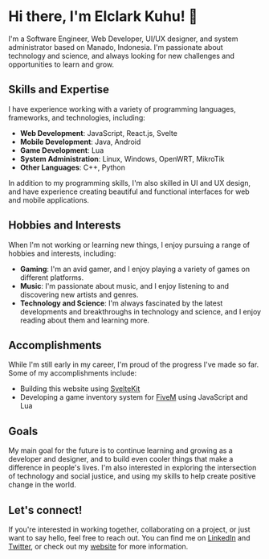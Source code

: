 # Hi there, I'm Elclark Kuhu! 👋

I'm a Software Engineer, Web Developer, UI/UX designer, and system administrator based on Manado, Indonesia. I'm passionate about technology and science, and always looking for new challenges and opportunities to learn and grow.

## Skills and Expertise
I have experience working with a variety of programming languages, frameworks, and technologies, including:

- **Web Development**: JavaScript, React.js, Svelte
- **Mobile Development**: Java, Android
- **Game Development**: Lua
- **System Administration**: Linux, Windows, OpenWRT, MikroTik
- **Other Languages**: C++, Python

In addition to my programming skills, I'm also skilled in UI and UX design, and have experience creating beautiful and functional interfaces for web and mobile applications.

## Hobbies and Interests
When I'm not working or learning new things, I enjoy pursuing a range of hobbies and interests, including:

- **Gaming**: I'm an avid gamer, and I enjoy playing a variety of games on different platforms.
- **Music**: I'm passionate about music, and I enjoy listening to and discovering new artists and genres.
- **Technology and Science**: I'm always fascinated by the latest developments and breakthroughs in technology and science, and I enjoy reading about them and learning more.

## Accomplishments
While I'm still early in my career, I'm proud of the progress I've made so far. Some of my accomplishments include:

- Building this website using [SvelteKit](https://kit.svelte.dev/)
- Developing a game inventory system for [FiveM](https://fivem.net) using JavaScript and Lua

## Goals
My main goal for the future is to continue learning and growing as a developer and designer, and to build even cooler things that make a difference in people's lives. I'm also interested in exploring the intersection of technology and social justice, and using my skills to help create positive change in the world.

## Let's connect!
If you're interested in working together, collaborating on a project, or just want to say hello, feel free to reach out. You can find me on [LinkedIn](https://id.linkedin.com/in/elclark-kuhu-38615a193) and [Twitter](https://twitter.com/elclark_kuhu), or check out my [website](https://elclark.my.id/) for more information.
